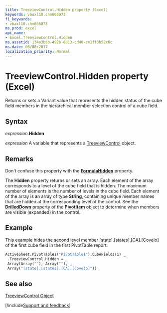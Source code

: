 ```yaml
---
title: TreeviewControl.Hidden property (Excel)
keywords: vbaxl10.chm666073
f1_keywords:
- vbaxl10.chm666073
ms.prod: excel
api_name:
- Excel.TreeviewControl.Hidden
ms.assetid: 134a3b6b-492b-6813-cd40-ce1ff3b52c6c
ms.date: 06/08/2017
localization_priority: Normal
---
```



# TreeviewControl.Hidden property (Excel)

Returns or sets a Variant value that represents the hidden status of the cube field members in the hierarchical member selection control of a cube field.


## Syntax

_expression_.**Hidden**

_expression_ A variable that represents a [TreeviewControl](Excel.TreeviewControl.md) object.


## Remarks

Don't confuse this property with the  **[FormulaHidden](Excel.Range.FormulaHidden.md)** property.

The  **Hidden** property returns or sets an array. Each element of the array corresponds to a level of the cube field that is hidden. The maximum number of elements is the number of levels in the cube field. Each element of the array is an array of type **String**, containing unique member names that are hidden at the corresponding level of the control. See the **[DrilledDown](Excel.PivotItem.DrilledDown.md)** property of the **[PivotItem](Excel.PivotItem.md)** object to determine when members are visible (expanded) in the control.


## Example

This example hides the second level member [state].[states].[CA].[Covelo] of the first cube field in the first PivotTable report.


```vb
ActiveSheet.PivotTables("PivotTable1").CubeFields(1) _ 
 .TreeviewControl.Hidden = _ 
 Array(Array(""), Array(""), _ 
 Array("[state].[states].[CA].[Covelo]"))
```


## See also


[TreeviewControl Object](Excel.TreeviewControl.md)

[!include[Support and feedback](~/includes/feedback-boilerplate.md)]